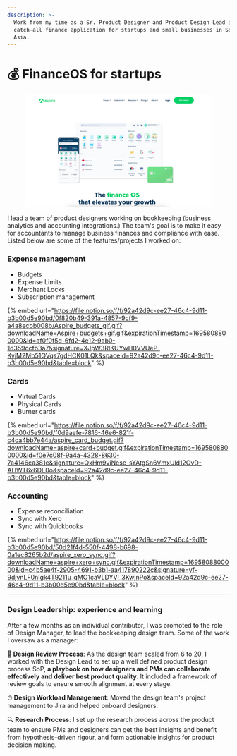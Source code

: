 ```yaml
---
description: >-
  Work from my time as a Sr. Product Designer and Product Design Lead at a
  catch-all finance application for startups and small businesses in South-east
  Asia.
---
```


# 💰 FinanceOS for startups



<figure><img src="../../.gitbook/assets/image (14) (1) (1) (1) (1).png" alt=""><figcaption></figcaption></figure>

I lead a team of product designers working on bookkeeping (business analytics and accounting integrations.) The team's goal is to make it easy for accountants to manage business finances and compliance with ease. Listed below are some of the features/projects I worked on:

### Expense management

* Budgets
* Expense Limits
* Merchant Locks
* Subscription management

{% embed url="https://file.notion.so/f/f/92a42d9c-ee27-46c4-9d11-b3b00d5e90bd/0f820b49-391a-4857-9cf9-a4a8ecbb008b/Aspire_budgets_gif.gif?downloadName=Aspire+budgets+gif.gif&expirationTimestamp=1695808800000&id=af0f0f5d-6fd2-4e12-9ab0-1d359ccfb3a7&signature=XJpW3RIKUYwH0VVUeP-KyjM2Mb51QVqs7gdHCK01LQk&spaceId=92a42d9c-ee27-46c4-9d11-b3b00d5e90bd&table=block" %}

### Cards

* Virtual Cards
* Physical Cards
* Burner cards

{% embed url="https://file.notion.so/f/f/92a42d9c-ee27-46c4-9d11-b3b00d5e90bd/f0d9aefe-7816-46e6-821f-c4ca4bb7e44a/aspire_card_budget.gif?downloadName=aspire+card+budget.gif&expirationTimestamp=1695808800000&id=f0e7c08f-9a4a-4328-8630-7a4146ca381e&signature=QxHm9viNese_sYAtgSn6VmxUld12OvD-AHWT6x6DE0o&spaceId=92a42d9c-ee27-46c4-9d11-b3b00d5e90bd&table=block" %}

### Accounting

* Expense reconciliation
* Sync with Xero
* Sync with Quickbooks

{% embed url="https://file.notion.so/f/f/92a42d9c-ee27-46c4-9d11-b3b00d5e90bd/50d21f4d-550f-4498-b698-0a1ec8265b2d/aspire_xero_sync.gif?downloadName=aspire+xero+sync.gif&expirationTimestamp=1695808800000&id=c4b5ae4f-2905-4691-b3b1-aa417890222c&signature=yf-9djvnLF0nIgk4T9211u_qMO1caVLDYVI_3KwjnPo&spaceId=92a42d9c-ee27-46c4-9d11-b3b00d5e90bd&table=block" %}

***

### Design Leadership: experience and learning

After a few months as an individual contributor, I was promoted to the role of Design Manager, to lead the bookkeeping design team. Some of the work I oversaw as a manager:

🦄 **Design Review Process**: As the design team scaled from 6 to 20, I worked with the Design Lead to set up a well defined product design process SoP, **a playbook on how designers and PMs can collaborate effectively and deliver best product quality**. It included a framework of review goals to ensure smooth alignment at every stage.

⏱ **Design Workload Management**: Moved the design team's project management to Jira and helped onboard designers.

🔍 **Research Process**: I set up the research process across the product team to ensure PMs and designers can get the best insights and benefit from hypothesis-driven rigour, and form actionable insights for product decision making.
